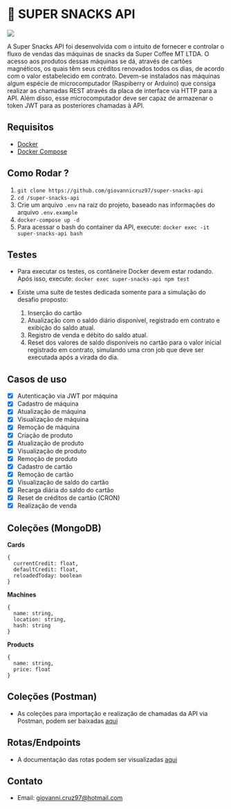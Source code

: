 # :cookie: SUPER SNACKS API

![](https://media.giphy.com/media/xT5LMW6nbTu8pUHZgA/giphy.gif)

A Super Snacks API foi desenvolvida com o intuito de fornecer e controlar o fluxo de vendas das máquinas de snacks da Super Coffee MT LTDA. O acesso aos produtos dessas máquinas se dá, através de cartões magnéticos, os quais têm seus créditos renovados todos os dias, de acordo com o valor estabelecido em contrato. Devem-se instalados nas máquinas algum espécie de microcomputador (Raspiberry or Arduino) que consiga realizar as chamadas REST através da placa de interface via HTTP para a API. Além disso, esse microcomputador deve ser capaz de armazenar o token JWT para as posteriores chamadas à API.

## Requisitos

- [Docker](https://docs.docker.com/install/)
- [Docker Compose](https://docs.docker.com/compose/install/)

## Como Rodar ?

1. `git clone https://github.com/giovannicruz97/super-snacks-api`
2. `cd /super-snacks-api`
3. Crie um arquivo `.env` na raiz do projeto, baseado nas informações do arquivo `.env.example`
4. `docker-compose up -d`
5. Para acessar o bash do container da API, execute: `docker exec -it super-snacks-api bash`

## Testes

- Para executar os testes, os contâneire Docker devem estar rodando. Após isso, execute: `docker exec super-snacks-api npm test`

- Existe uma suíte de testes dedicada somente para a simulação do desafio proposto:
  1. Inserção do cartão
  2. Atualização com o saldo diário disponível, registrado em contrato e exibição do saldo atual.
  3. Registro de venda e débito do saldo atual.
  4. Reset dos valores de saldo disponíveis no cartão para o valor inicial registrado em contrato, simulando uma cron job que deve ser executada após a virada do dia.

## Casos de uso

- [x] Autenticação via JWT por máquina
- [x] Cadastro de máquina
- [x] Atualização de máquina
- [x] Visualização de máquina
- [x] Remoção de máquina
- [x] Criação de produto
- [x] Atualização de produto
- [x] Visualização de produto
- [x] Remoção de produto
- [x] Cadastro de cartão
- [x] Remoção de cartão
- [x] Visualização de saldo do cartão
- [x] Recarga diária do saldo do cartão
- [x] Reset de créditos de cartão (CRON)
- [x] Realização de venda

## Coleções (MongoDB)

**Cards**

```
{
  currentCredit: float,
  defaultCredit: float,
  reloadedToday: boolean
}
```

**Machines**

```
{
  name: string,
  location: string,
  hash: string
}
```

**Products**

```
{
  name: string,
  price: float
}
```

## Coleções (Postman)

- As coleções para importação e realização de chamadas da API via Postman, podem ser baixadas [aqui](https://www.getpostman.com/collections/9b57a3e8f06683a71984)

## Rotas/Endpoints

- A documentação das rotas podem ser visualizadas [aqui](https://documenter.getpostman.com/view/954465/S11By2Pq)

## Contato

- Email: giovanni.cruz97@hotmail.com
